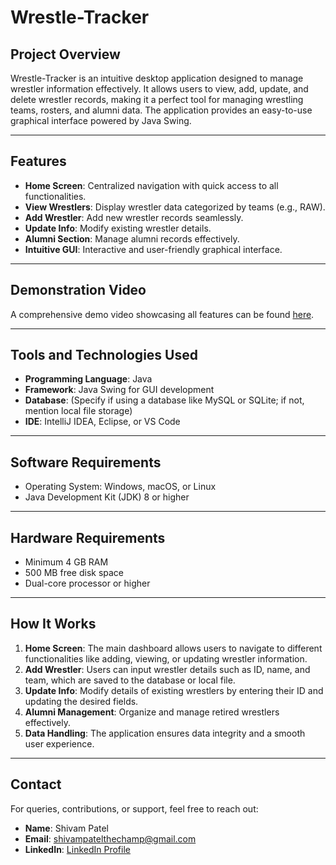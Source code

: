 # Wrestle-Tracker

## Project Overview
Wrestle-Tracker is an intuitive desktop application designed to manage wrestler information effectively. It allows users to view, add, update, and delete wrestler records, making it a perfect tool for managing wrestling teams, rosters, and alumni data. The application provides an easy-to-use graphical interface powered by Java Swing.

---

## Features
- **Home Screen**: Centralized navigation with quick access to all functionalities.
- **View Wrestlers**: Display wrestler data categorized by teams (e.g., RAW).
- **Add Wrestler**: Add new wrestler records seamlessly.
- **Update Info**: Modify existing wrestler details.
- **Alumni Section**: Manage alumni records effectively.
- **Intuitive GUI**: Interactive and user-friendly graphical interface.

---

## Demonstration Video
A comprehensive demo video showcasing all features can be found [here](https://drive.google.com/file/d/1G8bjTirHuq5KSImu4YqNvajSCR5LG1q2/view?usp=drive_link).


---

## Tools and Technologies Used
- **Programming Language**: Java
- **Framework**: Java Swing for GUI development
- **Database**: (Specify if using a database like MySQL or SQLite; if not, mention local file storage)
- **IDE**: IntelliJ IDEA, Eclipse, or VS Code

---

## Software Requirements
- Operating System: Windows, macOS, or Linux
- Java Development Kit (JDK) 8 or higher

---

## Hardware Requirements
- Minimum 4 GB RAM
- 500 MB free disk space
- Dual-core processor or higher

---

## How It Works
1. **Home Screen**: The main dashboard allows users to navigate to different functionalities like adding, viewing, or updating wrestler information.
2. **Add Wrestler**: Users can input wrestler details such as ID, name, and team, which are saved to the database or local file.
3. **Update Info**: Modify details of existing wrestlers by entering their ID and updating the desired fields.
4. **Alumni Management**: Organize and manage retired wrestlers effectively.
5. **Data Handling**: The application ensures data integrity and a smooth user experience.

---

## Contact
For queries, contributions, or support, feel free to reach out:
- **Name**: Shivam Patel
- **Email**: shivampatelthechamp@gmail.com
- **LinkedIn**: [LinkedIn Profile](https://www.linkedin.com/in/shivam-patel-34317b287/)
